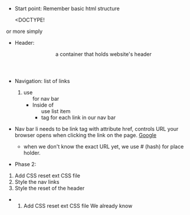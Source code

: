 - Start point: Remember basic html structure

  <DOCTYPE! <!DOCTYPE html>
<html>
<head>
  <meta charset="utf-8" />
  <meta http-equiv="X-UA-Compatible" content="IE=edge">
  <title>Page Title</title>
  <meta name="viewport" content="width=device-width, initial-scale=1">
  <link rel="stylesheet" type="text/css" media="screen" href="main.css" />
  <script src="main.js"></script>
</head>
<body>
  
</body>
</html>

or more simply

<!DOCTYPE html>
<head>
  <!-- meta info goes here -->
</head>
<body>
  <!-- Content goes here -->
</body>

- Header: <header> a container that holds website's header

- Navigation: list of links
  1) use <ul> for nav bar
  2) Inside of <ul> use list item <li> tag for each link in our nav bar

- Nav bar li needs to be link
  <a> tag with attribute href, controls URL your browser opens when clicking the link on the page.
  <a href="http://www.google.com">Google</a>
  - when we don't know the exact URL yet, we use # (hash) for place holder.  

- Phase 2: 
1) Add CSS reset ext CSS file
2) Style the nav links
3) Style the reset of the header

- 1) Add CSS reset ext CSS file
We already know <style> is one way to include CSS into HTML.  Next, CSS can be included via <link> tag which is external css file.

  * link tag must have 2 things:
    1) href - a URL where the CSS file lives
    2) rel - which should always be set to "stylesheet"
    ex) 
    <link href="http://dash.ga.co/normalize.css" rel="stylesheet">
    - good to always include normalize.css to all web project.

  - by default browser gives some padding to list bullets points which makes links off-center!  We may fix this by using padding property to set 10px of padding on all sides.  As a default, bullet points are part of 40 px padding only left for ul padding.  By giving 10px you move the bullet off the screen and center the ul element.
    ul {
      /* fixing the list nav links be centered */
      padding: 10px; 
    }

    <ul>
      <li><a href="#">About Me</a></li>
      <li><a href="#">Best Poems</a></li>
      <li><a href="#">Worst Poems</a></li>
    </ul>
- Make list to look horizontal
  li {
    display: inline;
  }
  display usu. two types: block or inline.
  * block: stretch whole width of the page
  * inline: <a> is by default display inline. element exist within the normal flow of the text they're contained within - no line breaks, no taking up the whole width of the page.

  * giving links some breathing room:
    li {
      display: inline;
      padding: 0px 10px 0 10px;
    }

- Header style
  header {
    text-align: center;
    background: url("http://dash.ga.co/assets/jeff-bg.png");
    background-size: cover;
  }

- if you want to style links color; you must explicitly set it to the color; unlike heading or paragraph tag; it won't inherit from its parent element.
  a {
    color: white;
  }

- padding (inside) vs margin (outside)

- border CSS to have white border with rounded edges! prop short hand for border-width, border-style, and border-color.
  border: 7px solid white;
  border-radius: 20px;

- Lesson 3:
  1) Give the content a responsive design
  2) Learn about advanced colors
  3) Make our own "like" button in Javascript

- 1) Give the content a responsive design
 * give your site response to different device width gracefully
 first focus on restructuring the site
 - Wrap <article> around each blog post, lets group together multiple HTML elements that forms a single piece of content.

  ex) 
  <article>
    <h2>Succulents freegan vegan letterpress brunch chambray</h2>
      <p>Typewriter synth sustainable enamel pin schlitz fashion axe. Disrupt put a bird on it etsy tofu whatever next level occupy photo booth subway tile synth VHS wayfarers man bun. Meditation echo park cardigan photo booth portland, fanny pack neutra authentic pickled. Lumbersexual actually before they sold out yuccie tousled, retro gluten-free wolf bicycle rights.</p>
  </article>
